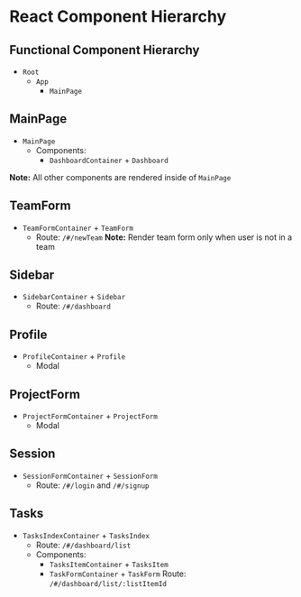 # React Component Hierarchy

## Functional Component Hierarchy
+ `Root`
  + `App`
    + `MainPage`

## MainPage
+ `MainPage`
  + Components:
    + `DashboardContainer` + `Dashboard`

**Note:** All other components are rendered inside of `MainPage`

## TeamForm
+ `TeamFormContainer` + `TeamForm`
  + Route: `/#/newTeam`
  **Note:** Render team form only when user is not in a team

## Sidebar
+ `SidebarContainer` + `Sidebar`
  + Route: `/#/dashboard`

## Profile
+ `ProfileContainer` + `Profile`
  + Modal

## ProjectForm
+ `ProjectFormContainer` + `ProjectForm`
  + Modal

## Session
+ `SessionFormContainer` + `SessionForm`
  + Route: `/#/login` and `/#/signup`

## Tasks
+ `TasksIndexContainer` + `TasksIndex`
  + Route: `/#/dashboard/list`
  + Components:
    + `TasksItemContainer` + `TasksItem`
    + `TaskFormContainer` + `TaskForm`
      Route: `/#/dashboard/list/:listItemId`
